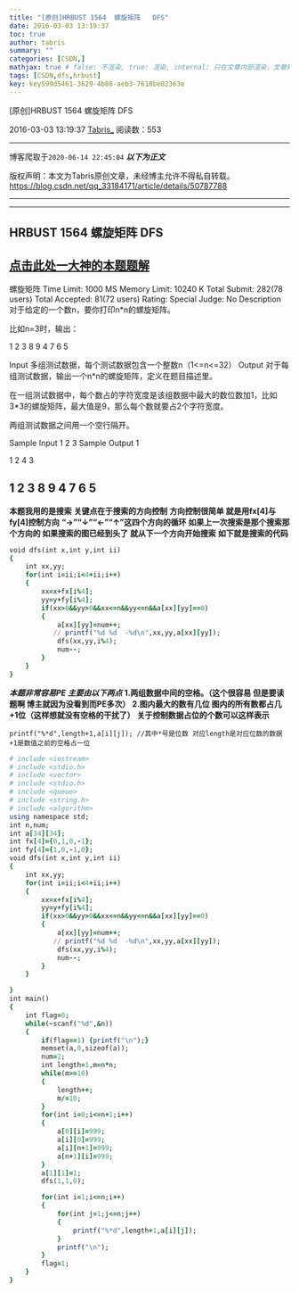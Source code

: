 ```yaml
---
title: "[原创]HRBUST 1564  螺旋矩阵   DFS"
date: 2016-03-03 13:19:37
toc: true
author: tabris
summary: ""
categories: [CSDN,]
mathjax: true # false: 不渲染, true: 渲染, internal: 只在文章内部渲染，文章列表中不渲染
tags: [CSDN,dfs,hrbust]
key: key599d5461-3629-4b80-aeb3-7618be02363e
---
```


[原创]HRBUST 1564  螺旋矩阵   DFS

2016-03-03 13:19:37  [Tabris_](https://me.csdn.net/qq_33184171) 阅读数：553

---

博客爬取于`2020-06-14 22:45:04`
***以下为正文***

版权声明：本文为Tabris原创文章，未经博主允许不得私自转载。
https://blog.csdn.net/qq_33184171/article/details/50787788

<!-- more -->

---

----------
##  HRBUST 1564  螺旋矩阵   DFS ##
[点击此处一大神的本题题解](http://blog.csdn.net/mengxiang000000/article/details/50787638)
-----
螺旋矩阵
Time Limit: 1000 MS	Memory Limit: 10240 K
Total Submit: 282(78 users)	Total Accepted: 81(72 users)	Rating: 	Special Judge: No
Description
对于给定的一个数n，要你打印n*n的螺旋矩阵。

比如n=3时，输出：

 1 2 3
 8 9 4
 7 6 5

Input
多组测试数据，每个测试数据包含一个整数n（1<=n<=32）
Output
对于每组测试数据，输出一个n*n的螺旋矩阵，定义在题目描述里。

在一组测试数据中，每个数占的字符宽度是该组数据中最大的数位数加1，比如3*3的螺旋矩阵，最大值是9，那么每个数就要占2个字符宽度。

两组测试数据之间用一个空行隔开。

Sample Input
1
2
3
Sample Output
 1

 1 2
 4 3

 1 2 3
 8 9 4
 7 6 5
 ------
 **本题我用的是搜索**
 **关键点在于搜索的方向控制**
 **方向控制很简单  就是用fx[4]与fy[4]控制方向**
 **“→”“↓”“←”“↑”这四个方向的循环**
 **如果上一次搜索是那个搜索那个方向的 如果搜索的图已经到头了**
 **就从下一个方向开始搜索**
 **如下就是搜索的代码**
```ruby
void dfs(int x,int y,int ii)
{
    int xx,yy;
    for(int i=ii;i<4+ii;i++)
    {
        xx=x+fx[i%4];
        yy=y+fy[i%4];
        if(xx>0&&yy>0&&xx<=n&&yy<=n&&a[xx][yy]==0)
        {
            a[xx][yy]=num++;
           // printf("%d %d  -%d\n",xx,yy,a[xx][yy]);
            dfs(xx,yy,i%4);
            num--;
        }
    }
}
```
***本题非常容易PE 主要由以下两点***
 **1.两组数据中间的空格。（这个很容易  但是要读题啊  博主就因为没看到而PE多次）**
 **2.图内最大的数有几位 图内的所有数都占几+1位（这样想就没有空格的干扰了）**
 **关于控制数据占位的个数可以这样表示**
```
printf("%*d",length+1,a[i][j]); //其中*号是位数 对应length是对应位数的数据 +1是数值之前的空格占一位
```
```ruby
# include <iostream>
# include <stdio.h>
# include <vector>
# include <stdio.h>
# include <queue>
# include <string.h>
# include <algorithm>
using namespace std;
int n,num;
int a[34][34];
int fx[4]={0,1,0,-1};
int fy[4]={1,0,-1,0};
void dfs(int x,int y,int ii)
{
    int xx,yy;
    for(int i=ii;i<4+ii;i++)
    {
        xx=x+fx[i%4];
        yy=y+fy[i%4];
        if(xx>0&&yy>0&&xx<=n&&yy<=n&&a[xx][yy]==0)
        {
            a[xx][yy]=num++;
           // printf("%d %d  -%d\n",xx,yy,a[xx][yy]);
            dfs(xx,yy,i%4);
            num--;
        }
    }

}
int main()
{
    int flag=0;
    while(~scanf("%d",&n))
    {
        if(flag==1) {printf("\n");}
        memset(a,0,sizeof(a));
        num=2;
        int length=1,m=n*n;
        while(m>=10)
        {
            length++;
            m/=10;
        }
        for(int i=0;i<=n+1;i++)
        {
            a[0][i]=999;
            a[i][0]=999;
            a[i][n+1]=999;
            a[n+1][i]=999;
        }
        a[1][1]=1;
        dfs(1,1,0);

        for(int i=1;i<=n;i++)
        {
            for(int j=1;j<=n;j++)
            {
                printf("%*d",length+1,a[i][j]);
            }
            printf("\n");
        }
        flag=1;
    }
}

```
